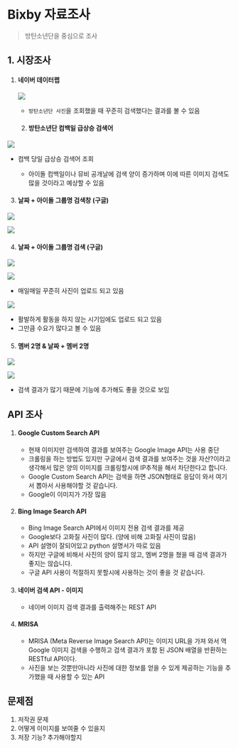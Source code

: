 # Bixby 자료조사

> 방탄소년단을 중심으로 조사



## 1. 시장조사

1. #### 네이버 데이터랩

   ![](C:\Users\kig95\Desktop\bixby\image\방탄소년단사진검색.png)

   * `방탄소년단 사진`을 조회했을 때 꾸준히 검색했다는 결과를 볼 수 있음



   2. #### 방탄소년단 컴백일 급상승 검색어

![](C:\Users\kig95\Desktop\bixby\image\방탄컴백.png)

* 컴백 당일 급상승 검색어 조회

   * 아이돌 컴백일이나 뮤비 공개날에 검색 양이 증가하며 이에 따른 이미지 검색도 많을 것이라고 예상할 수 있음



3. #### 날짜 + 아이돌 그룹명 검색창 (구글)

![](C:\Users\kig95\Desktop\bixby\image\아이돌검색2.png)

![](C:\Users\kig95\Desktop\bixby\image\아이돌검색.png)



4. #### 날짜 + 아이돌 그룹명 검색 (구글)

![](C:\Users\kig95\Desktop\bixby\image\방탄소년단1.png)

![](C:\Users\kig95\Desktop\bixby\image\방탄소년단2.png)

* 매일매일 꾸준히 사진이 업로드 되고 있음



![](C:\Users\kig95\Desktop\bixby\image\0508방탄.png)

* 활발하게 활동을 하지 않는 시기임에도 업로드 되고 있음
* 그만큼 수요가 많다고 볼 수 있음



5. #### 멤버 2명 & 날짜 + 멤버 2명

![](C:\Users\kig95\Desktop\bixby\image\멤버2명.png)

![](C:\Users\kig95\Desktop\bixby\image\방탄2명.png)

* 검색 결과가 많기 때문에 기능에 추가해도 좋을 것으로 보임



## API 조사

1. #### Google Custom Search API

   * 현재 이미지만 검색하여 결과를 보여주는 Google Image API는 사용 중단
   * 크롤링을 하는 방법도 있지만 구글에서 검색 결과를 보여주는 것을 자산?이라고 생각해서 많은 양의 이미지를 크롤링할시에 IP추적을 해서 차단한다고 합니다.
   * Google Custom Search API는 검색을 하면 JSON형태로 응답이 와서 여기서 뽑아서 사용해야할 것 같습니다.
   * Google이 이미지가 가장 많음



2. #### Bing Image Search API

   * Bing Image Search API에서 이미지 전용 검색 결과를 제공	
   * Google보다 고화질 사진이 많다. (양에 비해 고화질 사진이 많음)
   * API 설명이 잘되어있고 python 설명서가 따로 있음
   * 하지만 구글에 비해서 사진의 양이 많지 않고, 멤버 2명을 쳤을 때 검색 결과가 좋지는 않습니다.
   * 구글 API 사용이 적절하지 못할시에 사용하는 것이 좋을 것 같습니다.



3. #### 네이버 검색 API - 이미지

   * 네이버 이미지 검색 결과를 출력해주는 REST API



4. #### MRISA

   * MRISA (Meta Reverse Image Search API)는 이미지 URL을 가져 와서 역 Google 이미지 검색을 수행하고 검색 결과가 포함 된 JSON 배열을 반환하는 RESTful API이다.
   * 사진을 보는 것뿐만아니라 사진에 대한 정보를 얻을 수 있게 제공하는 기능을 추가했을 때 사용할 수 있는 API



## 문제점

1. 저작권 문제
2. 어떻게 이미지를 보여줄 수 있을지
3. 저장 기능? 추가해야할지